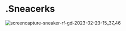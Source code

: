 # .Sneacerks
![screencapture-sneaker-rf-gd-2023-02-23-15_37_46](https://user-images.githubusercontent.com/76166606/220924774-5c07eca6-114c-4405-a6f3-2109426a649c.png)
